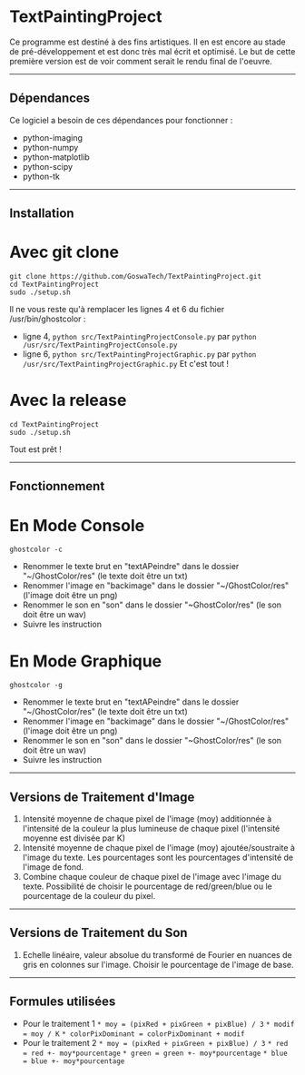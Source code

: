 # TextPaintingProject

Ce programme est destiné à des fins artistiques. Il en est encore au stade de pré-développement et est donc très mal écrit et optimisé.
Le but de cette première version est de voir comment serait le rendu final de l'oeuvre.

-----

## Dépendances

Ce logiciel a besoin de ces dépendances pour fonctionner :
* python-imaging
* python-numpy
* python-matplotlib
* python-scipy
* python-tk

-----

## Installation

# Avec git clone

```
git clone https://github.com/GoswaTech/TextPaintingProject.git
cd TextPaintingProject
sudo ./setup.sh
```
Il ne vous reste qu'à remplacer les lignes 4 et 6 du fichier /usr/bin/ghostcolor :
* ligne 4, `python src/TextPaintingProjectConsole.py` par `python /usr/src/TextPaintingProjectConsole.py`
* ligne 6, `python src/TextPaintingProjectGraphic.py` par `python /usr/src/TextPaintingProjectGraphic.py`
Et c'est tout !

# Avec la release

```
cd TextPaintingProject
sudo ./setup.sh
```
Tout est prêt !

-----

## Fonctionnement

# En Mode Console
`ghostcolor -c`

* Renommer le texte brut en "textAPeindre" dans le dossier "~/GhostColor/res" (le texte doit être un txt)
* Renommer l'image en "backimage" dans le dossier "~/GhostColor/res" (l'image doit être un png)
* Renommer le son en "son" dans le dossier "~GhostColor/res" (le son doit être un wav)
* Suivre les instruction

# En Mode Graphique
`ghostcolor -g`

* Renommer le texte brut en "textAPeindre" dans le dossier "~/GhostColor/res" (le texte doit être un txt)
* Renommer l'image en "backimage" dans le dossier "~/GhostColor/res" (l'image doit être un png)
* Renommer le son en "son" dans le dossier "~GhostColor/res" (le son doit être un wav)
* Suivre les instruction

---

## Versions de Traitement d'Image

1. Intensité moyenne de chaque pixel de l'image (moy) additionnée à l'intensité de la couleur la plus lumineuse de chaque pixel (l'intensité moyenne est divisée par K)
2. Intensité moyenne de chaque pixel de l'image (moy) ajoutée/soustraite à l'image du texte. Les pourcentages sont les pourcentages d'intensité de l'image de fond.
3. Combine chaque couleur de chaque pixel de l'image avec l'image du texte. Possibilité de choisir le pourcentage de red/green/blue ou le pourcentage de la couleur du pixel.

---

## Versions de Traitement du Son

1. Echelle linéaire, valeur absolue du transformé de Fourier en nuances de gris en colonnes sur l'image. Choisir le pourcentage de l'image de base.

---

## Formules utilisées

* Pour le traitement 1
`* moy = (pixRed + pixGreen + pixBlue) / 3`
`* modif = moy / K`
`* colorPixDominant = colorPixDominant + modif`
* Pour le traitement 2
`* moy = (pixRed + pixGreen + pixBlue) / 3`
`* red = red +- moy*pourcentage`
`* green = green +- moy*pourcentage`
`* blue = blue +- moy*pourcentage`
